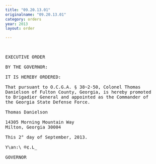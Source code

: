 ```yaml
---
title: "09.20.13.01"
originalname: "09.20.13.01"
category: orders
year: 2013
layout: order

---
```

<pre>
 

EXECUTIVE ORDER

BY THE GOVERNOR:

IT IS HEREBY ORDERED:

That pursuant to O.C.G.A. § 38~2-50, Colonel Thomas
Danielson of Fulton County, Georgia, is hereby promoted
to Brigadier General and appointed as the Commander of
the Georgia State Defense Force.

Thomas Danielson

14305 Morning Mountain Way
Milton, Georgia 30004

This 2° day of September, 2013.

Y\an:\ ®¢.L_

GOVERNOR

</pre>
